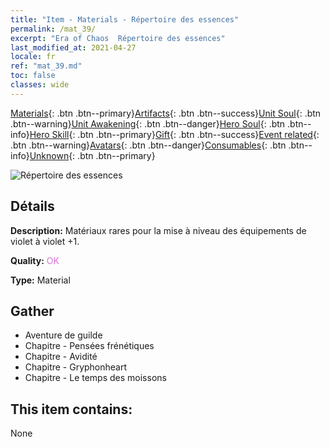 ```yaml
---
title: "Item - Materials - Répertoire des essences"
permalink: /mat_39/
excerpt: "Era of Chaos  Répertoire des essences"
last_modified_at: 2021-04-27
locale: fr
ref: "mat_39.md"
toc: false
classes: wide
---
```

 [Materials](/ItemsFR/){: .btn .btn--primary}[Artifacts](/ItemsFR/Artifacts/){: .btn .btn--success}[Unit Soul](/ItemsFR/UnitSoul/){: .btn .btn--warning}[Unit Awakening](/ItemsFR/UnitAwakening/){: .btn .btn--danger}[Hero Soul](/ItemsFR/HeroSoul/){: .btn .btn--info}[Hero Skill](/ItemsFR/HeroSkill/){: .btn .btn--primary}[Gift](/ItemsFR/Gift/){: .btn .btn--success}[Event related](/ItemsFR/Events/){: .btn .btn--warning}[Avatars](/ItemsFR/Avatars/){: .btn .btn--danger}[Consumables](/ItemsFR/Consumables/){: .btn .btn--info}[Unknown](/ItemsFR/Unknown/){: .btn .btn--primary}

 ![Répertoire des essences](/images/t/i_cailiao_hexin2.png)

## Détails
 **Description:** Matériaux rares pour la mise à niveau des équipements de violet à violet +1.

 **Quality:** <span style="color: #DA70D6">OK</span>

 **Type:** Material

## Gather

*    Aventure de guilde 
*    Chapitre - Pensées frénétiques 
*    Chapitre - Avidité 
*    Chapitre - Gryphonheart 
*    Chapitre - Le temps des moissons 

## This item contains:

  None

